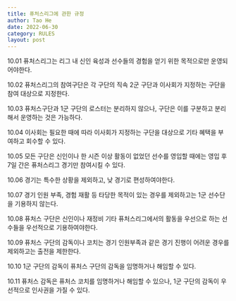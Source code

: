 ```yaml
---
title: 퓨처스리그에 관한 규정
author: Tao He
date: 2022-06-30
category: RULES
layout: post
---
```

10.01 퓨처스리그는 리그 내 신인 육성과 선수들의 경험을 얻기 위한 목적으로만 운영되어야한다.

10.02 퓨처스리그의 참여구단은 각 구단의 직속 2군 구단과 이사회가 지정하는 구단을 참여 대상으로 지정한다.

10.03 퓨처스구단과 1군 구단의 로스터는 분리하지 않으나, 구단은 이를 구분하고 분리해서 운영하는 것은 가능하다.

10.04 이사회는 필요한 때에 따라 이사회가 지정하는 구단을 대상으로 기타 혜택을 부여하고 회수할 수 있다.

10.05 모든 구단은 신인이나 한 시즌 이상 활동이 없었던 선수를 영입할 때에는 영입 후 7일 간은 퓨처스리그 경기만 참여시킬 수 있다.

10.06 경기는 특수한 상황을 제외하고, 낮 경기로 편성하여야한다.

10.07 경기 인원 부족, 경험 재활 등 타당한 목적이 있는 경우를 제외하고는 1군 선수단을 기용하지 않는다.

10.08 퓨처스 구단은 신인이나 재정비 기타 퓨처스리그에서의 활동을 우선으로 하는 선수들을 우선적으로 기용하여야한다.

10.09 퓨처스 구단의 감독이나 코치는 경기 인원부족과 같은 경기 진행이 어려운 경우를 제외하고는 출전을 제한한다.

10.10 1군 구단의 감독이 퓨처스 구단의 감독을 임명하거나 해임할 수 있다.

10.11 퓨처스 감독은 퓨처스 코치를 임명하거나 해임할 수 있으나, 1군 구단의 감독이 우선적으로 인사권을 가질 수 있다. 
